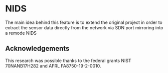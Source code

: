 # NIDS
The main idea behind this feature is to extend the original project in order to extract the sensor data directly from the network via SDN port mirroring into a remode NIDS

## Acknowledgements
This research was possible thanks to the federal grants NIST 70NANB17H282 and AFRL FA8750-19-2-0010.
